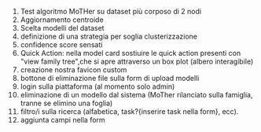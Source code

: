 1. Test algoritmo MoTHer su dataset più corposo di 2 nodi
2. Aggiornamento centroide
3. Scelta modelli del dataset
4. definizione di una strategia per soglia clusterizzazione
5. confidence score sensati
6. Quick Action: nella model card sostiuire le quick action presenti con "view family tree",che
   si apre attraverso un box plot (albero interagibile)
7. creazione nostra favicon custom
8. bottone di eliminazione file sulla form di upload modelli
9. login sulla piattaforma (al momento solo admin)
10. eliminazione di un modello dal sistema (MoTher rilanciato sulla famiglia, tranne se elimino una foglia)
11. filtro/i sulla ricerca (alfabetica, task?{inserire task nella form}, ecc).
12. aggiunta campi nella form

